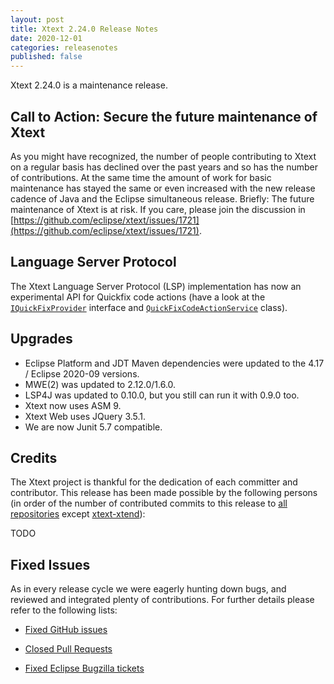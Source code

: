 ```yaml
---
layout: post
title: Xtext 2.24.0 Release Notes
date: 2020-12-01
categories: releasenotes
published: false
---
```


Xtext 2.24.0 is a maintenance release.

## Call to Action: Secure the future maintenance of Xtext

As you might have recognized, the number of people contributing to Xtext on a regular basis has declined over the past years and so has the number of contributions. At the same time the amount of work for basic maintenance has stayed the same or even increased with the new release cadence of Java and the Eclipse simultaneous release. Briefly: The future maintenance of Xtext is at risk. If you care, please join the discussion in [https://github.com/eclipse/xtext/issues/1721](https://github.com/eclipse/xtext/issues/1721).


## Language Server Protocol

The Xtext Language Server Protocol (LSP) implementation has now an experimental API for Quickfix code actions (have a look at the [`IQuickFixProvider`](https://github.com/eclipse/xtext-core/blob/master/org.eclipse.xtext.ide/src/org/eclipse/xtext/ide/editor/quickfix/IQuickFixProvider.java) interface and [`QuickFixCodeActionService`](https://github.com/eclipse/xtext-core/blob/master/org.eclipse.xtext.ide/src/org/eclipse/xtext/ide/server/codeActions/QuickFixCodeActionService.java) class).

## Upgrades

* Eclipse Platform and JDT Maven dependencies were updated to the 4.17 / Eclipse 2020-09 versions.
* MWE(2) was updated to 2.12.0/1.6.0.
* LSP4J was updated to 0.10.0, but you still can run it with 0.9.0 too.
* Xtext now uses ASM 9.
* Xtext Web uses JQuery 3.5.1.
* We are now Junit 5.7 compatible.

## Credits

The Xtext project is thankful for the dedication of each committer and contributor. This release has been made possible by the following persons (in order of the number of contributed commits to this release to [all repositories](https://github.com/eclipse/xtext#repositories) except [xtext-xtend](https://github.com/eclipse/xtext-xtend)):

TODO

## Fixed Issues

As in every release cycle we were eagerly hunting down bugs, and reviewed and integrated plenty of contributions. For further details please refer to the following lists:

* [Fixed GitHub issues](https://github.com/search?utf8=%E2%9C%93&q=is%3Aissue+milestone%3ARelease_2.24+is%3Aclosed+repo%3Aeclipse%2Fxtext+repo%3Aeclipse%2Fxtext-core+repo%3Aeclipse%2Fxtext-lib+repo%3Aeclipse%2Fxtext-extras+repo%3Aeclipse%2Fxtext-eclipse+repo%3Aeclipse%2Fxtext-idea+repo%3Aeclipse%2Fxtext-web+repo%3Aeclipse%2Fxtext-maven+repo%3Aeclipse%2Fxtext-xtend&type=Issues&ref=searchresults)

* [Closed Pull Requests](https://github.com/search?utf8=%E2%9C%93&q=is%3Apr+milestone%3ARelease_2.24+is%3Aclosed+repo%3Aeclipse%2Fxtext+repo%3Aeclipse%2Fxtext-core+repo%3Aeclipse%2Fxtext-lib+repo%3Aeclipse%2Fxtext-extras+repo%3Aeclipse%2Fxtext-eclipse+repo%3Aeclipse%2Fxtext-idea+repo%3Aeclipse%2Fxtext-web+repo%3Aeclipse%2Fxtext-maven+repo%3Aeclipse%2Fxtext-xtend&type=Issues&ref=searchresults)

* [Fixed Eclipse Bugzilla tickets](https://bugs.eclipse.org/bugs/buglist.cgi?bug_status=RESOLVED&bug_status=VERIFIED&bug_status=CLOSED&classification=Modeling&classification=Tools&columnlist=product%2Ccomponent%2Cassigned_to%2Cbug_status%2Cresolution%2Cshort_desc%2Cchangeddate%2Ckeywords&f0=OP&f1=OP&f3=CP&f4=CP&known_name=Xtext%202.24&list_id=16618269&product=TMF&product=Xtend&query_based_on=Xtext%202.24&query_format=advanced&status_whiteboard=v2.24&status_whiteboard_type=allwordssubstr)
